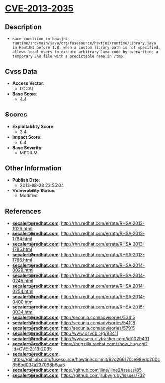 
# [CVE-2013-2035](http://rhn.redhat.com/errata/RHSA-2013-1029.html)

## Description

- `Race condition in hawtjni-runtime/src/main/java/org/fusesource/hawtjni/runtime/Library.java in HawtJNI before 1.8, when a custom library path is not specified, allows local users to execute arbitrary Java code by overwriting a temporary JAR file with a predictable name in /tmp.`

## Cvss Data

- **Access Vector**:
  - LOCAL
- **Base Score**:
  - 4.4

## Scores

- **Exploitability Score**:
  - 3.4
- **Impact Score**:
  - 6.4
- **Base Severity**:
  - MEDIUM

## Other Information

- **Publish Date**:
  - 2013-08-28 23:55:04
- **Vulnerability Status**:
  - Modified

## References

- **secalert@redhat.com**: http://rhn.redhat.com/errata/RHSA-2013-1029.html
- **secalert@redhat.com**: http://rhn.redhat.com/errata/RHSA-2013-1784.html
- **secalert@redhat.com**: http://rhn.redhat.com/errata/RHSA-2013-1785.html
- **secalert@redhat.com**: http://rhn.redhat.com/errata/RHSA-2013-1786.html
- **secalert@redhat.com**: http://rhn.redhat.com/errata/RHSA-2014-0029.html
- **secalert@redhat.com**: http://rhn.redhat.com/errata/RHSA-2014-0245.html
- **secalert@redhat.com**: http://rhn.redhat.com/errata/RHSA-2014-0254.html
- **secalert@redhat.com**: http://rhn.redhat.com/errata/RHSA-2014-0400.html
- **secalert@redhat.com**: http://rhn.redhat.com/errata/RHSA-2015-0034.html
- **secalert@redhat.com**: http://secunia.com/advisories/53415
- **secalert@redhat.com**: http://secunia.com/advisories/54108
- **secalert@redhat.com**: http://secunia.com/advisories/57915
- **secalert@redhat.com**: http://www.osvdb.org/93411
- **secalert@redhat.com**: http://www.securitytracker.com/id/1029431
- **secalert@redhat.com**: https://bugzilla.redhat.com/show_bug.cgi?id=CVE-2013-2035
- **secalert@redhat.com**: https://github.com/fusesource/hawtjni/commit/92c266170ce98edc200c656bd034a237098b8aa5
- **secalert@redhat.com**: https://github.com/jline/jline2/issues/85
- **secalert@redhat.com**: https://github.com/jruby/jruby/issues/732
